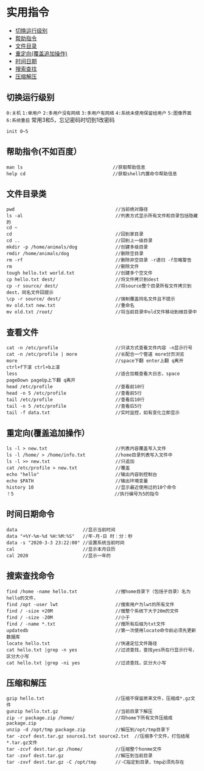 实用指令
==========
* [切换运行级别](#切换运行级别)  
* [帮助指令](#帮助指令)  
* [文件目录](#文件目录类)  
* [重定向(覆盖追加操作)](#重定向)  
* [时间日期](#时间日期命令)  
* [搜索查找](#搜索查找命令)  
* [压缩解压](#压缩和解压)  

切换运行级别
----------
`0:关机` `1:单用户` `2:多用户没有网络` `3:多用户有网络`
`4:系统未使用保留给用户` `5:图像界面` `6:系统重启` 常用3和5，忘记密码时切到1改密码<br>
    
    init 0~5
帮助指令(不如百度）
---------
    man ls                                 //获取帮助信息
    help cd                                //获取shell内置命令帮助信息
文件目录类
-----------
    pwd                                     //当前绝对路径
    ls -al                                  //列表方式显示所有文件和目录包括隐藏的
    cd ~  
    cd                                      //回到家目录
    cd ..                                   //回到上一级目录
    mkdir -p /home/animals/dog              //创建多级目录 
    rmdir /home/animals/dog                 //删除空目录
    rm -rf                                  //删除非空目录 -r递归 -f忽略警告
    rm                                      //删除文件
    tough hello.txt world.txt               //创建多个空文件
    cp hello.txt dest/                      //将文件拷贝到dest
    cp -r source/ dest/                     //将source整个目录所有文件拷贝到dest，同名文件回提示
    \cp -r source/ dest/                    //强制覆盖同名文件且不提示
    mv old.txt new.txt                      //重命名
    mv old.txt /root/                       //将当前目录中old文件移动到根目录中   
 查看文件
 -----------
    cat -n /etc/profile                     //只读方式查看文件内容 -n显示行号
    cat -n /etc/profile | more              //长配合一个管道 more分页浏览
    more                                    //space下翻 enter上翻 q离开 ctrl+f下滚 ctrl+b上滚
    less                                    //适合加载查看大日志，space pageDown pageUp上下翻 q离开
    head /etc/profile                       //查看前10行
    head -n 5 /etc/profile                  //查看前5行
    tail /etc/profile                       //查看后10行
    tail -n 5 /etc/profile                  //查看后5行
    tail -f data.txt                        //实时监控，如有变化立即显示
重定向(覆盖追加操作）
-----------------
    ls -l > new.txt                         //列表内容覆盖写入文件
    ls -l /home/ > /home/info.txt           //home目录列表写入文件中
    ls -l >> new.txt                        //只追加
    cat /etc/profile > new.txt              //覆盖
    echo "hello"                            //输出内容到控制台
    echo $PATH                              //输出环境变量
    history 10                              //显示最近使用过的10个命令
    ！5                                     //执行编号为5的指令
 时间日期命令
 -------------
    data                        //显示当前时间
    data "+%Y-%m-%d %H:%M:%S"   //年-月-日 时：分：秒
    data -s "2020-3-3 23:22:00" //设置系统当前时间
    cal                         //显示本月日历
    cal 2020                    //显示一年的
搜索查找命令
--------------
    find /home -name hello.txt              //搜home目录下（包括子目录）名为hello的文件，
    find /opt -user lwt                     //搜索用户为lwt的所有文件
    find / -size +20M                       //搜整个系统下大于20m的文件
    find / -size -20M                       //小于
    find / -name *.txt                      //搜所有后缀为txt文件
    updatedb                                //第一次使用locate命令前必须先更新数据库
    locate hello.txt                        //快速定位文件路径
    cat hello.txt |grep -n yes              //过滤查找，查找yes所在行显示行号，区分大小写
    cat hello.txt |grep -ni yes             //过滤查找，区分大小写
压缩和解压
-----------
    gzip hello.txt                          //压缩不保留原来文件，压缩成*.gz文件 
    gunzip hello.txt.gz                     //当前目录下解压
    zip -r package.zip /home/               //将home下所有文件压缩成package.zip
    unzip -d /opt/tmp package.zip           //解压到/opt/tmp目录下
    tar -zcvf dest.tar.gz source1.txt source2.txt  //压缩多个文件，打包结尾*.tar.gz文件
    tar -zcvf dest.tar.gz /home/            //压缩整个honme文件
    tar -zxvf dest.tar.gz                   //解压到当前目录
    tar -zxvf dest.tar.gz -C /opt/tmp       //-C指定到目录，tmp必须先存在
    
    
